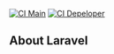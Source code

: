[![CI Main](https://github.com/brunotrinchao/hey-teacher/actions/workflows/laravel.yml/badge.svg?branch=main)](https://github.com/brunotrinchao/hey-teacher/actions/workflows/laravel.yml)
[![CI Depeloper](https://github.com/brunotrinchao/hey-teacher/actions/workflows/laravel.yml/badge.svg?branch=develop)](https://github.com/brunotrinchao/hey-teacher/actions/workflows/laravel.yml)

## About Laravel

